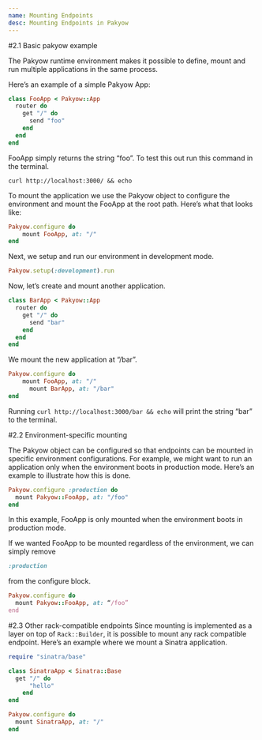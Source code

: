 ```yaml
---
name: Mounting Endpoints
desc: Mounting Endpoints in Pakyow
---
```


#2.1 Basic pakyow example


The Pakyow runtime environment makes it possible to define, mount and run multiple applications in the same process.

Here’s an example of a simple Pakyow App:

``` ruby
class FooApp < Pakyow::App
  router do
    get "/" do
      send "foo"
    end
  end
end
```

FooApp simply returns the string “foo”. To test this out run this command in the terminal.

`curl http://localhost:3000/ && echo`

To mount the application we use the Pakyow object to configure the environment and mount the FooApp at the root path. Here’s what that looks like:

``` ruby
Pakyow.configure do
    mount FooApp, at: "/"
end
```

Next, we setup and run our environment in development mode.

``` ruby
Pakyow.setup(:development).run
```

Now, let’s create and mount another application.

``` ruby
class BarApp < Pakyow::App
  router do
    get "/" do
      send "bar"
    end
  end
end
```

We mount the new application at “/bar”.

``` ruby
Pakyow.configure do
    mount FooApp, at: "/"
	  mount BarApp, at: "/bar"
end
```

Running `curl http://localhost:3000/bar && echo` will print the string “bar” to the terminal.



#2.2 Environment-specific mounting

The Pakyow object can be configured so that endpoints can be mounted in specific environment configurations. For example, we might want to run an application only when the environment boots in production mode. Here’s an example to illustrate how this is done.

``` ruby
Pakyow.configure :production do
  mount Pakyow::FooApp, at: "/foo"
end
```

In this example, FooApp is only mounted when the environment boots in production mode.

If we wanted FooApp to be mounted regardless of the environment, we can simply remove

``` ruby
:production
```
from the configure block.

```ruby
Pakyow.configure do
  mount Pakyow::FooApp, at: “/foo”
end
```

#2.3 Other rack-compatible endpoints
Since mounting is implemented as a layer on top of `Rack::Builder`, it is possible to mount any rack compatible endpoint. Here’s an example where we mount a Sinatra application.

```ruby
require "sinatra/base"

class SinatraApp < Sinatra::Base
  get "/" do
	  "hello"
	end
end 

Pakyow.configure do
  mount SinatraApp, at: "/"
end
```
